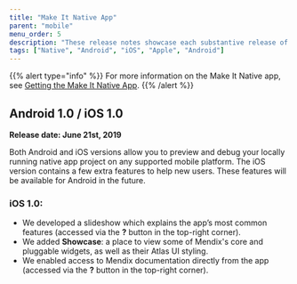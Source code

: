 ```yaml
---
title: "Make It Native App"
parent: "mobile"
menu_order: 5
description: "These release notes showcase each substantive release of the iOS and Android Make It Native app versions."
tags: ["Native", "Android", "iOS", "Apple", "Android"]
---
```


{{% alert type="info" %}}
For more information on the Make It Native app, see [Getting the Make It Native App](/refguide/getting-the-make-it-native-app).
{{% /alert %}}

## Android 1.0 / iOS 1.0

**Release date: June 21st, 2019**

Both Android and iOS versions allow you to preview and debug your locally running native app project on any supported mobile platform. The iOS version contains a few extra features to help new users. These features will be available for Android in the future.

### iOS 1.0:

* We developed a slideshow which explains the app’s most common features (accessed via the **?** button in the top-right corner).
* We added **Showcase**: a place to view some of Mendix's core and pluggable widgets, as well as their Atlas UI styling.
* We enabled access to Mendix documentation directly from the app (accessed via the **?** button in the top-right corner).
